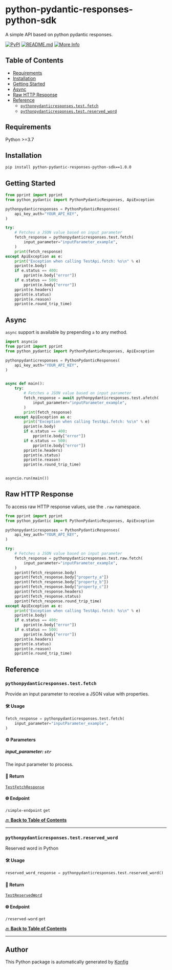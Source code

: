 # python-pydantic-responses-python-sdk<a id="python-pydantic-responses-python-sdk"></a>

A simple API based on python pydantic responses.


[![PyPI](https://img.shields.io/badge/PyPI-v1.0.0-blue)](https://pypi.org/project/python-pydantic-responses-python-sdk/1.0.0)
[![README.md](https://img.shields.io/badge/README-Click%20Here-green)](https://github.com/konfig-dev/konfig/tree/main/python#readme)
[![More Info](https://img.shields.io/badge/More%20Info-Click%20Here-orange)](http://example.com/support)

## Table of Contents<a id="table-of-contents"></a>

<!-- toc -->

- [Requirements](#requirements)
- [Installation](#installation)
- [Getting Started](#getting-started)
- [Async](#async)
- [Raw HTTP Response](#raw-http-response)
- [Reference](#reference)
  * [`pythonpydanticresponses.test.fetch`](#pythonpydanticresponsestestfetch)
  * [`pythonpydanticresponses.test.reserved_word`](#pythonpydanticresponsestestreserved_word)

<!-- tocstop -->

## Requirements<a id="requirements"></a>

Python >=3.7

## Installation<a id="installation"></a>

```sh
pip install python-pydantic-responses-python-sdk==1.0.0
```

## Getting Started<a id="getting-started"></a>

```python
from pprint import pprint
from python_pydantic import PythonPydanticResponses, ApiException

pythonpydanticresponses = PythonPydanticResponses(
    api_key_auth="YOUR_API_KEY",
)

try:
    # Fetches a JSON value based on input parameter
    fetch_response = pythonpydanticresponses.test.fetch(
        input_parameter="inputParameter_example",
    )
    print(fetch_response)
except ApiException as e:
    print("Exception when calling TestApi.fetch: %s\n" % e)
    pprint(e.body)
    if e.status == 400:
        pprint(e.body["error"])
    if e.status == 500:
        pprint(e.body["error"])
    pprint(e.headers)
    pprint(e.status)
    pprint(e.reason)
    pprint(e.round_trip_time)
```

## Async<a id="async"></a>

`async` support is available by prepending `a` to any method.

```python
import asyncio
from pprint import pprint
from python_pydantic import PythonPydanticResponses, ApiException

pythonpydanticresponses = PythonPydanticResponses(
    api_key_auth="YOUR_API_KEY",
)


async def main():
    try:
        # Fetches a JSON value based on input parameter
        fetch_response = await pythonpydanticresponses.test.afetch(
            input_parameter="inputParameter_example",
        )
        print(fetch_response)
    except ApiException as e:
        print("Exception when calling TestApi.fetch: %s\n" % e)
        pprint(e.body)
        if e.status == 400:
            pprint(e.body["error"])
        if e.status == 500:
            pprint(e.body["error"])
        pprint(e.headers)
        pprint(e.status)
        pprint(e.reason)
        pprint(e.round_trip_time)


asyncio.run(main())
```

## Raw HTTP Response<a id="raw-http-response"></a>

To access raw HTTP response values, use the `.raw` namespace.

```python
from pprint import pprint
from python_pydantic import PythonPydanticResponses, ApiException

pythonpydanticresponses = PythonPydanticResponses(
    api_key_auth="YOUR_API_KEY",
)

try:
    # Fetches a JSON value based on input parameter
    fetch_response = pythonpydanticresponses.test.raw.fetch(
        input_parameter="inputParameter_example",
    )
    pprint(fetch_response.body)
    pprint(fetch_response.body["property_a"])
    pprint(fetch_response.body["property_b"])
    pprint(fetch_response.body["property_c"])
    pprint(fetch_response.headers)
    pprint(fetch_response.status)
    pprint(fetch_response.round_trip_time)
except ApiException as e:
    print("Exception when calling TestApi.fetch: %s\n" % e)
    pprint(e.body)
    if e.status == 400:
        pprint(e.body["error"])
    if e.status == 500:
        pprint(e.body["error"])
    pprint(e.headers)
    pprint(e.status)
    pprint(e.reason)
    pprint(e.round_trip_time)
```


## Reference<a id="reference"></a>
### `pythonpydanticresponses.test.fetch`<a id="pythonpydanticresponsestestfetch"></a>

Provide an input parameter to receive a JSON value with properties.

#### 🛠️ Usage<a id="🛠️-usage"></a>

```python
fetch_response = pythonpydanticresponses.test.fetch(
    input_parameter="inputParameter_example",
)
```

#### ⚙️ Parameters<a id="⚙️-parameters"></a>

##### input_parameter: `str`<a id="input_parameter-str"></a>

The input parameter to process.

#### 🔄 Return<a id="🔄-return"></a>

[`TestFetchResponse`](./python_pydantic/pydantic/test_fetch_response.py)

#### 🌐 Endpoint<a id="🌐-endpoint"></a>

`/simple-endpoint` `get`

[🔙 **Back to Table of Contents**](#table-of-contents)

---

### `pythonpydanticresponses.test.reserved_word`<a id="pythonpydanticresponsestestreserved_word"></a>

Reserved word in Python

#### 🛠️ Usage<a id="🛠️-usage"></a>

```python
reserved_word_response = pythonpydanticresponses.test.reserved_word()
```

#### 🔄 Return<a id="🔄-return"></a>

[`TestReservedWord`](./python_pydantic/pydantic/test_reserved_word.py)

#### 🌐 Endpoint<a id="🌐-endpoint"></a>

`/reserved-word` `get`

[🔙 **Back to Table of Contents**](#table-of-contents)

---


## Author<a id="author"></a>
This Python package is automatically generated by [Konfig](https://konfigthis.com)
